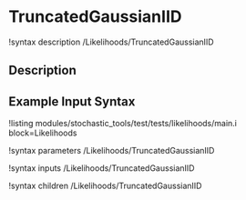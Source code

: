 # TruncatedGaussianIID

!syntax description /Likelihoods/TruncatedGaussianIID

## Description

## Example Input Syntax

!listing modules/stochastic_tools/test/tests/likelihoods/main.i block=Likelihoods

!syntax parameters /Likelihoods/TruncatedGaussianIID

!syntax inputs /Likelihoods/TruncatedGaussianIID

!syntax children /Likelihoods/TruncatedGaussianIID

